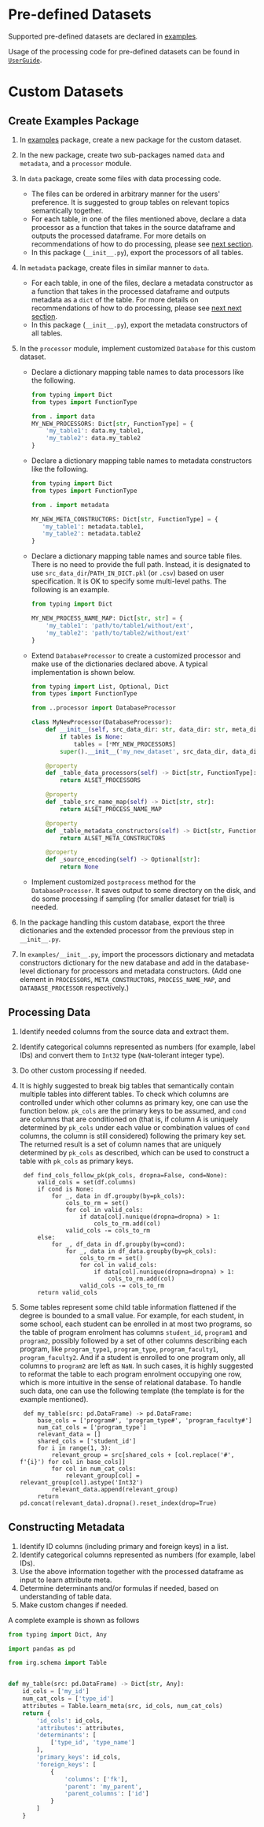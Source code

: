 # Pre-defined Datasets

Supported pre-defined datasets are declared in [examples](../examples).

Usage of the processing code for pre-defined datasets can be found in [`UserGuide`](./user_guide#data-preparation).

# Custom Datasets

## Create Examples Package

1. In [examples](../examples) package, create a new package for the custom dataset.
1. In the new package, create two sub-packages named `data` and `metadata`, and a `processor` module.
1. In `data` package, create some files with data processing code.
    - The files can be ordered in arbitrary manner for the users' preference.
      It is suggested to group tables on relevant topics semantically together.
    - For each table, in one of the files mentioned above, declare a data processor as a function that takes in the 
      source dataframe and outputs the processed dataframe.
      For more details on recommendations of how to do processing, please see [next section](#processing-data).
    - In this package (`__init__.py`), export the processors of all tables.
1. In `metadata` package, create files in similar manner to `data`.
    - For each table, in one of the files, declare a metadata constructor as a function that takes in the processed
      dataframe and outputs metadata as a `dict` of the table.
      For more details on recommendations of how to do processing, please see 
      [next next section](#constructing-metadata).
    - In this package (`__init__.py`), export the metadata constructors of all tables.
1. In the `processor` module, implement customized `Database` for this custom dataset.
    - Declare a dictionary mapping table names to data processors like the following.
        ```python
        from typing import Dict
        from types import FunctionType
      
        from . import data
        MY_NEW_PROCESSORS: Dict[str, FunctionType] = {
            'my_table1': data.my_table1,
            'my_table2': data.my_table2
        }
        ```
   
    - Declare a dictionary mapping table names to metadata constructors like the following.
        ```python
        from typing import Dict
        from types import FunctionType
        
        from . import metadata
        
        MY_NEW_META_CONSTRUCTORS: Dict[str, FunctionType] = {
           'my_table1': metadata.table1,
           'my_table2': metadata.table2
        }
        ```
    
    - Declare a dictionary mapping table names and source table files. 
      There is no need to provide the full path. 
      Instead, it is designated to use `src_data_dir`/`PATH_IN_DICT.pkl` (or `.csv`) based on user specification.
      It is OK to specify some multi-level paths.
      The following is an example.
         ```python
         from typing import Dict
      
         MY_NEW_PROCESS_NAME_MAP: Dict[str, str] = {
             'my_table1': 'path/to/table1/without/ext',
             'my_table2': 'path/to/table2/without/ext'
         }
    
    - Extend `DatabaseProcessor` to create a customized processor and make use of the dictionaries declared above.
      A typical implementation is shown below.
         ```python
         from typing import List, Optional, Dict
         from types import FunctionType
      
         from ..processor import DatabaseProcessor
      
         class MyNewProcessor(DatabaseProcessor):
             def __init__(self, src_data_dir: str, data_dir: str, meta_dir: str, out: str, tables: Optional[List[str]] = None):
                 if tables is None:
                     tables = [*MY_NEW_PROCESSORS]
                 super().__init__('my_new_dataset', src_data_dir, data_dir, meta_dir, tables, out)
      
             @property
             def _table_data_processors(self) -> Dict[str, FunctionType]:
                 return ALSET_PROCESSORS

             @property
             def _table_src_name_map(self) -> Dict[str, str]:
                 return ALSET_PROCESS_NAME_MAP

             @property
             def _table_metadata_constructors(self) -> Dict[str, FunctionType]:
                 return ALSET_META_CONSTRUCTORS

             @property
             def _source_encoding(self) -> Optional[str]:
                 return None
         ```
    - Implement customized `postprocess` method for the `DatabaseProcessor`.
      It saves output to some directory on the disk, and do some processing if sampling (for smaller dataset for trial)
      is needed.
   
1. In the package handling this custom database, export the three dictionaries and the extended processor from the 
   previous step in `__init__.py`.

1. In `examples/__init__.py`, import the processors dictionary and metadata constructors dictionary
   for the new database and add in the database-level dictionary for processors and metadata constructors.
   (Add one element in `PROCESSORS`, `META_CONSTRUCTORS`, `PROCESS_NAME_MAP`, and `DATABASE_PROCESSOR` respectively.)

## Processing Data

1. Identify needed columns from the source data and extract them.
1. Identify categorical columns represented as numbers (for example, label IDs) and convert them to `Int32` type 
   (`NaN`-tolerant integer type).
1. Do other custom processing if needed.
1. It is highly suggested to break big tables that semantically contain multiple tables into different tables.
   To check which columns are controlled under which other columns as primary key, one can use the function below.
   `pk_cols` are the primary keys to be assumed, and `cond` are columns that are conditioned on (that is, if column A
   is uniquely determined by `pk_cols` under each value or combination values of `cond` columns, the column is still 
   considered) following the primary key set. The returned result is a set of column names that are uniquely determined
   by `pk_cols` as described, which can be used to construct a table with `pk_cols` as primary keys.
   
        def find_cols_follow_pk(pk_cols, dropna=False, cond=None):
            valid_cols = set(df.columns)
            if cond is None:
                for _, data in df.groupby(by=pk_cols):
                    cols_to_rm = set()
                    for col in valid_cols:
                        if data[col].nunique(dropna=dropna) > 1:
                            cols_to_rm.add(col)
                    valid_cols -= cols_to_rm
            else:
                for _, df_data in df.groupby(by=cond):
                    for _, data in df_data.groupby(by=pk_cols):
                        cols_to_rm = set()
                        for col in valid_cols:
                            if data[col].nunique(dropna=dropna) > 1:
                                cols_to_rm.add(col)
                        valid_cols -= cols_to_rm
            return valid_cols

1. Some tables represent some child table information flattened if the degree is bounded to a small value.
   For example, for each student, in some school, each student can be enrolled in at most two programs, so 
   the table of program enrolment has columns `student_id`, `program1` and `program2`, possibly followed by
   a set of other columns describing each program, like `program_type1`, `program_type`, `program_faculty1`, 
   `program_faculty2`. And if a student is enrolled to one program only, all columns to `program2` are left as `NaN`.
   In such cases, it is highly suggested to reformat the table to each program enrolment occupying one row,
   which is more intuitive in the sense of relational database.
   To handle such data, one can use the following template (the template is for the example mentioned).
   
        def my_table(src: pd.DataFrame) -> pd.DataFrame:
            base_cols = ['program#', 'program_type#', 'program_faculty#']
            num_cat_cols = ['program_type']
            relevant_data = []
            shared_cols = ['student_id']
            for i in range(1, 3):
                relevant_group = src[shared_cols + [col.replace('#', f'{i}') for col in base_cols]]
                for col in num_cat_cols:
                    relevant_group[col] = relevant_group[col].astype('Int32')
                relevant_data.append(relevant_group)
            return pd.concat(relevant_data).dropna().reset_index(drop=True)

## Constructing Metadata

1. Identify ID columns (including primary and foreign keys) in a list.
1. Identify categorical columns represented as numbers (for example, label IDs).
1. Use the above information together with the processed dataframe as input to learn attribute meta.
1. Determine determinants and/or formulas if needed, based on understanding of table data.
1. Make custom changes if needed.

A complete example is shown as follows

```python
from typing import Dict, Any

import pandas as pd

from irg.schema import Table


def my_table(src: pd.DataFrame) -> Dict[str, Any]:
    id_cols = ['my_id']
    num_cat_cols = ['type_id']
    attributes = Table.learn_meta(src, id_cols, num_cat_cols)
    return {
        'id_cols': id_cols,
        'attributes': attributes,
        'determinants': [
            ['type_id', 'type_name']
        ],
        'primary_keys': id_cols,
        'foreign_keys': [
            {
                'columns': ['fk'],
                'parent': 'my_parent',
                'parent_columns': ['id']
            }
        ]
    }
```
